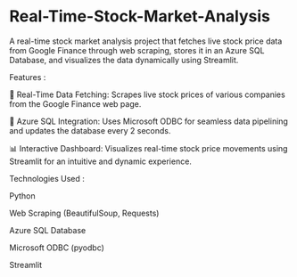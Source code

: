 # Real-Time-Stock-Market-Analysis
A real-time stock market analysis project that fetches live stock price data from Google Finance through web scraping, stores it in an Azure SQL Database, and visualizes the data dynamically using Streamlit.

Features : 

🔄 Real-Time Data Fetching: Scrapes live stock prices of various companies from the Google Finance web page.

💾 Azure SQL Integration: Uses Microsoft ODBC for seamless data pipelining and updates the database every 2 seconds.

📊 Interactive Dashboard: Visualizes real-time stock price movements using Streamlit for an intuitive and dynamic experience.

Technologies Used :

Python

Web Scraping (BeautifulSoup, Requests)

Azure SQL Database

Microsoft ODBC (pyodbc)

Streamlit
